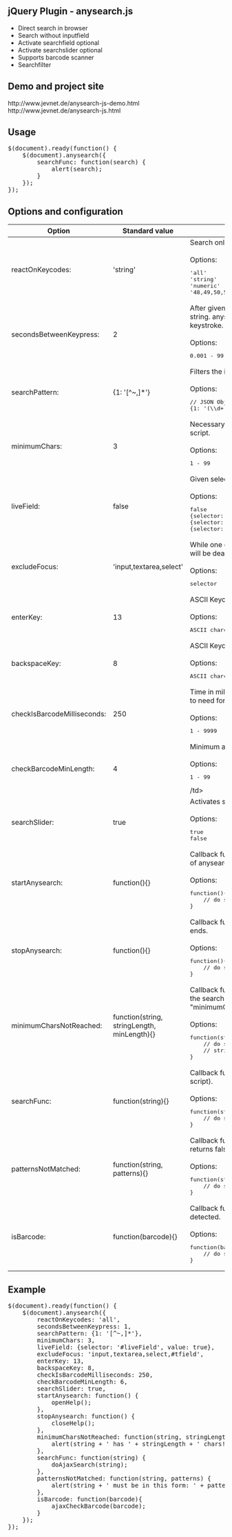 <h2>jQuery Plugin - anysearch.js</h2>
<ul>
<li>Direct search in browser</li>
<li>Search without inputfield</li>
<li>Activate searchfield optional</li>
<li>Activate searchslider optional</li>
<li>Supports barcode scanner</li>
<li>Searchfilter</li>
</ul>
<h2>Demo and project site</h2>
http://www.jevnet.de/anysearch-js-demo.html<br>
http://www.jevnet.de/anysearch-js.html

<div class="bs-example">
    <h2>Usage</h2>
<pre>$(document).ready(function() { 
    $(document).anysearch({
        searchFunc: function(search) {
            alert(search);
        }
    });
});</pre>
</div>

<div class="bs-example">
    <h2>Options and configuration</h2>
                <table>
                    <thead>
                        <tr>
                            <th>Option</th>
                            <th>Standard value</th>                            
                            <th>Description</th>
                        </tr>
                    </thead>
                    <tbody>
                        <tr><td>reactOnKeycodes:</td><td>'string'</td><td>Search only reacts on given ASCII Keycodes.<br /><br />Options:<br /><pre>'all'
'string'
'numeric'
'48,49,50,51,52,53,54,55,56,57' // ASCII char codes</pre></td></tr>
                        <tr><td>secondsBetweenKeypress:</td><td>2</td><td>After given time anysearch.js clears the search string. anysearch.js resets the timer on each keystroke.<br /><br />Options:<br /><pre>0.001 - 99</pre></td></tr>
                        <tr><td>searchPattern:</td><td>{1: '[^~,]*'}</td><td>Filters the input string, before it is sent to the search.<br /><br />Options:<br /><pre>// JSON Object of regular expressions
{1: '(\\d+)', 2: '((?:[a-z][0-9]+))'}</pre></td></tr>
                        <tr><td>minimumChars:</td><td>3</td><td>Necessary amount of charakters to start the search script.<br /><br />Options:<br /><pre>1 - 99</pre></td></tr>
                        <tr><td>liveField:</td><td>false</td><td>Given selector will be filled in realtime on writing.<br /><br />Options:<br /><pre>false
{selector: '#example', value: true}
{selector: '#example', html: true}
{selector: '#example', attr: 'title'}</pre></td></tr>
                        <tr><td>excludeFocus:</td><td>'input,textarea,select'</td><td>While one of the given selectors focused, anysearch will be deactivated.<br /><br />Options:<br /><pre>selector</pre></td></tr>
                        <tr><td>enterKey:</td><td>13</td><td>ASCII Keycode for Enter.<br /><br />Options:<br /><pre>ASCII charcode</pre></td></tr>
                        <tr><td>backspaceKey:</td><td>8</td><td>ASCII Keycode for Backspace.<br /><br />Options:<br /><pre>ASCII charcode</pre></td></tr>
                        <tr><td>checkIsBarcodeMilliseconds:</td><td>250</td><td>Time in milliseconds the barcode scanner is allowed to need for a scan.<br /><br />Options:<br /><pre>1 - 9999</pre></td></tr>
                        <tr><td>checkBarcodeMinLength:</td><td>4</td><td>Minimum amount of characters for a barcode.<br /><br />Options:<br /><pre>1 - 99</pre>/td></tr>
                        <tr><td>searchSlider:</td><td>true</td><td>Activates searchslider with inputfield.<br /><br />Options:<br /><pre>true
false</pre></td></tr>
                        <tr><td>startAnysearch:</td><td>function(){}</td><td>Callback function will be triggered by first reaction of anysearch.js<br /><br />Options:<br /><pre>function(){ 
    // do something 
}</pre></td></tr>
                        <tr><td>stopAnysearch:</td><td>function(){}</td><td>Callback function will be triggered once anysearch.js ends.<br /><br />Options:<br /><pre>function(){ 
    // do something 
}</pre></td></tr>
                        <tr><td>minimumCharsNotReached:</td><td>function(string, stringLength, minLength){}</td><td>Callback function will be triggered if the length of the search string is lower then the value of "minimumChars". <br /><br />Options:<br /><pre>function(string, stringLength, minLength){ 
    // do something with string, 
    // stringLength, minLength 
}</pre></td></tr>
                        <tr><td>searchFunc:</td><td>function(string){}</td><td>Callback function for the search (e.g. serverside script).<br /><br />Options:<br /><pre>function(string){ 
    // do something with the string 
}</pre></td></tr>
                        <tr><td>patternsNotMatched:</td><td>function(string, patterns){}</td><td>Callback function will be triggered if "searchPattern" returns false.<br /><br />Options:<br /><pre>function(string, patterns){ 
    // do something with string or patterns 
}</pre></td></tr>
                        <tr><td>isBarcode:</td><td>function(barcode){}</td><td>Callback function will be triggered if a barcode is detected.<br /><br />Options:<br /><pre>function(barcode){ 
    // do something with the barcode 
}</pre></td></tr>
                    </tbody>
                </table>
</div>

<div class="bs-example">
    <h2>Example</h2>
    <pre>$(document).ready(function() {
    $(document).anysearch({
        reactOnKeycodes: 'all',
        secondsBetweenKeypress: 1,
        searchPattern: {1: '[^~,]*'},
        minimumChars: 3,
        liveField: {selector: '#liveField', value: true},
        excludeFocus: 'input,textarea,select,#tfield',
        enterKey: 13,
        backspaceKey: 8,
        checkIsBarcodeMilliseconds: 250,
        checkBarcodeMinLength: 6,
        searchSlider: true,
        startAnysearch: function() {
            openHelp();
        },
        stopAnysearch: function() {
            closeHelp();
        },
        minimumCharsNotReached: function(string, stringLength, minLength) {
            alert(string + ' has ' + stringLength + ' chars! Minlength: ' + minLength);
        },
        searchFunc: function(string) {
            doAjaxSearch(string);
        },
        patternsNotMatched: function(string, patterns) {
            alert(string + ' must be in this form: ' + patterns);
        }, 
        isBarcode: function(barcode){
            ajaxCheckBarcode(barcode);
        }
    });
});</pre>
</div>
 
